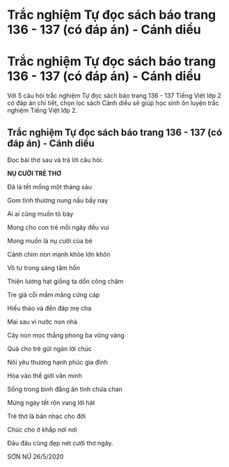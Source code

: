 # Trắc nghiệm Tự đọc sách báo trang 136 - 137 (có đáp án) - Cánh diều

# Trắc nghiệm Tự đọc sách báo trang 136 - 137 (có đáp án) - Cánh diều

Với 5 câu hỏi trắc nghiệm Tự đọc sách báo trang 136 - 137 Tiếng Việt lớp 2 có đáp án chi tiết, chọn lọc sách Cánh diều sẽ giúp học sinh ôn luyện trắc nghiệm Tiếng Việt lớp 2.

## Trắc nghiệm Tự đọc sách báo trang 136 - 137 (có đáp án) - Cánh diều

Đọc bài thơ sau và trả lời câu hỏi: 

**NỤ CƯỜI TRẺ THƠ**

Đã là tết mồng một tháng sáu

Gom tình thương nung nấu bấy nay

Ai ai cũng muốn tỏ bày

Mong cho con trẻ mỗi ngày đều vui

Mong muốn là nụ cười của bé

Cánh chim non mạnh khỏe lớn khôn

Vô tư trong sáng tâm hồn

Thiện lương hạt giống ta dồn công chăm

Tre già cỗi mầm măng cứng cáp

Hiếu thảo và đền đáp mẹ cha

Mai sau vì nước non nhà

Cây non mọc thẳng phong ba vững vàng

Quà cho trẻ gửi ngàn lời chúc

Nôi yêu thương hạnh phúc gia đình

Hòa vào thế giới văn minh

Sống trong bình đẳng ân tình chứa chan

Mừng ngày tết rộn vang lời hát

Trẻ thơ là bản nhạc cho đời

Chúc cho ở khắp nơi nơi

Đâu đâu cũng đẹp nét cười thơ ngây.

SƠN NỮ 26/5/2020
